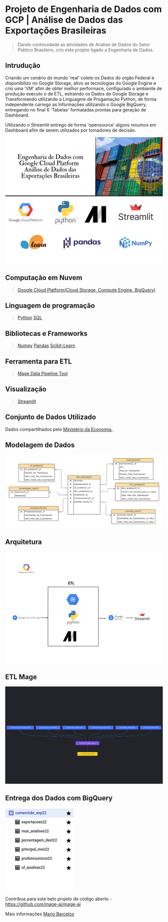 # Projeto de Engenharia de Dados com GCP | Análise de Dados das Exportações Brasileiras

> Dando continuidade as atividades de Análise de Dados do Setor Público Brasileiro, crio este projeto ligado a Engenharia de Dados.

## Intrudução
Criando um cenário do mundo 'real' coleto os Dados do orgão Federal e disponibilizo no Google Storage, ativo as tecnologias do Google Engine e crio uma 'VM' afim de obter melhor performace, configurado o ambiente de produção executo o de ETL, estraindo os Dados do Google Storage e Transformando utilizando a Linguagme de Progamação Python, de forma independente carrego as Informações utilizando o Google BigQuery, entregando no final  6 'Tabelas' formatadas prontas para geração de Dashboard.

Utilizando o Streamlit entrego de forma 'opensource' alguns resumos em Dashboard afim de serem utilizados por tomadores de decisão. 

<img src="eng-dados-comerciobr.png">

## Computação em Nuvem 
> <a href="https://console.cloud.google.com/">Google Cloud Platform(Cloud Storage, Compute Engine, BigQuery)</a>

## Linguagem de programação 
> <a href="https://www.python.org/">Python</a> 
> <a href="https://pt.wikipedia.org/wiki/SQL">SQL</a>

## Bibliotecas e Frameworks
> <a href="https://numpy.org/">Numpy</a>
> <a href="https://pandas.pydata.org/">Pandas</a>
> <a href="https://scikit-learn.org/stable/">Scikit-Learn</a>

## Ferramenta para ETL
> <a href="https://www.mage.ai/">Mage Data Pipeline Tool</a>

 ## Visualização
> <a href="https://streamlit.io/">Streamlit</a>

## Conjunto de Dados Utilizado
Dados compartilhados pelo <a href="https://www.gov.br/produtividade-e-comercio-exterior/pt-br/assuntos/comercio-exterior/estatisticas/base-de-dados-bruta">Ministério da Economia.</a>

## Modelagem de Dados
<img src="modelo-de-dados-comerciobr.png">

## Arquitetura
<img src="arquitetura.png">

## ETL Mage
<img src="etl_comerciobr_exp22.png">

## Entrega dos Dados com BigQuery
<img src="tables_bigquery.png">

Contribua para este belo projeto de código aberto - https://github.com/mage-ai/mage-ai

Mais informações <a href="https://www.linkedin.com/in/mario-barcelos/">Mario Barcelos</a>

